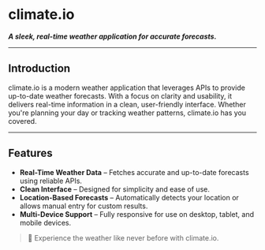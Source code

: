 # climate.io  

**_A sleek, real-time weather application for accurate forecasts._**

---

## Introduction  
climate.io is a modern weather application that leverages APIs to provide up-to-date weather forecasts. With a focus on clarity and usability, it delivers real-time information in a clean, user-friendly interface. Whether you're planning your day or tracking weather patterns, climate.io has you covered.  

---

## Features  
- **Real-Time Weather Data** – Fetches accurate and up-to-date forecasts using reliable APIs.  
- **Clean Interface** – Designed for simplicity and ease of use.  
- **Location-Based Forecasts** – Automatically detects your location or allows manual entry for custom results.  
- **Multi-Device Support** – Fully responsive for use on desktop, tablet, and mobile devices.  

> 🌟 Experience the weather like never before with climate.io.  
